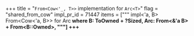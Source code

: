 +++
title = "`From<Cow<'_, T>>` implementation for `Arc<T>`"
flag = "shared_from_cow"
impl_pr_id = 71447
items = ["""
impl<'a, B> From<Cow<'a, B>> for Arc<B>
where
    B: ToOwned + ?Sized,
    Arc<B>: From<&'a B> + From<B::Owned>,
"""]
+++
